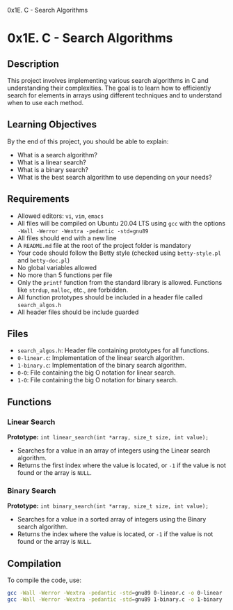 0x1E. C - Search Algorithms
# 0x1E. C - Search Algorithms

## Description
This project involves implementing various search algorithms in C and understanding their complexities. The goal is to learn how to efficiently search for elements in arrays using different techniques and to understand when to use each method.

## Learning Objectives
By the end of this project, you should be able to explain:
- What is a search algorithm?
- What is a linear search?
- What is a binary search?
- What is the best search algorithm to use depending on your needs?

## Requirements
- Allowed editors: `vi`, `vim`, `emacs`
- All files will be compiled on Ubuntu 20.04 LTS using `gcc` with the options `-Wall -Werror -Wextra -pedantic -std=gnu89`
- All files should end with a new line
- A `README.md` file at the root of the project folder is mandatory
- Your code should follow the Betty style (checked using `betty-style.pl` and `betty-doc.pl`)
- No global variables allowed
- No more than 5 functions per file
- Only the `printf` function from the standard library is allowed. Functions like `strdup`, `malloc`, etc., are forbidden.
- All function prototypes should be included in a header file called `search_algos.h`
- All header files should be include guarded

## Files
- `search_algos.h`: Header file containing prototypes for all functions.
- `0-linear.c`: Implementation of the linear search algorithm.
- `1-binary.c`: Implementation of the binary search algorithm.
- `0-O`: File containing the big O notation for linear search.
- `1-O`: File containing the big O notation for binary search.

## Functions
### Linear Search
**Prototype:** `int linear_search(int *array, size_t size, int value);`
- Searches for a value in an array of integers using the Linear search algorithm.
- Returns the first index where the value is located, or `-1` if the value is not found or the array is `NULL`.

### Binary Search
**Prototype:** `int binary_search(int *array, size_t size, int value);`
- Searches for a value in a sorted array of integers using the Binary search algorithm.
- Returns the index where the value is located, or `-1` if the value is not found or the array is `NULL`.

## Compilation
To compile the code, use:
```bash
gcc -Wall -Werror -Wextra -pedantic -std=gnu89 0-linear.c -o 0-linear
gcc -Wall -Werror -Wextra -pedantic -std=gnu89 1-binary.c -o 1-binary

